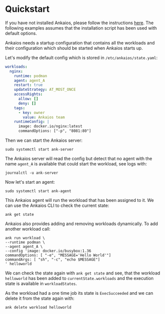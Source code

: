 # Quickstart

If you have not installed Ankaios, please follow the instructions
[here](installation.md). The following examples assumes that the
installation script has been used with default options.

Ankaios needs a startup configuration that contains all the workloads and their
configuration which should be started when Ankaios starts up.

Let's modify the default config which is stored in `/etc/ankaios/state.yaml`:

```yaml
workloads:
  nginx:
    runtime: podman
    agent: agent_A
    restart: true
    updateStrategy: AT_MOST_ONCE
    accessRights:
      allow: []
      deny: []
    tags:
      - key: owner
        value: Ankaios team
    runtimeConfig: |
      image: docker.io/nginx:latest
      commandOptions: ["-p", "8081:80"]
```

Then we can start the Ankaios server:

```shell
sudo systemctl start ank-server
```

The Ankaios server will read the config but detect that no agent with the name
`agent_A` is available that could start the workload, see logs with:

```shell
journalctl -u ank-server
```

Now let's start an agent:

```shell
sudo systemctl start ank-agent
```

This Ankaios agent will run the workload that has been assigned to it. We can
use the Ankaios CLI to check the current state:

```shell
ank get state
```

Ankaios also provides adding and removing workloads dynamically.
To add another workload call:

```shell
ank run workload \
--runtime podman \
--agent agent_A \
--config 'image: docker.io/busybox:1.36
commandOptions: [ "-e", "MESSAGE='Hello World'"]
commandArgs: [ "sh", "-c", "echo $MESSAGE"]
' helloworld
```

We can check the state again with `ank get state` and see, that the workload
`helloworld` has been added to `currentState.workloads` and the execution
state is available in `workloadStates`.

As the workload had a one time job its state is `ExecSucceeded` and we can 
delete it from the state again with:

```shell
ank delete workload helloworld
```
